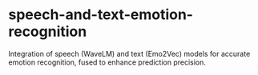 # speech-and-text-emotion-recognition
Integration of speech (WaveLM) and text (Emo2Vec) models for accurate emotion recognition, fused to enhance prediction precision.
